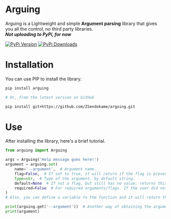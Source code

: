 # Arguing
Arguing is a Lightweight and simple **Argument parsing** library that gives you all the control, no third party libraries.<br>
***Not uploading to PyPi, for now***

[![PyPi Version](https://img.shields.io/pypi/v/arguing.svg?logo=pypi&logoColor=yellow)](https://pypi.org/project/arguing)
[![PyPi Downloads](https://img.shields.io/pypi/dm/arguing?logo=pypi&logoColor=yellow)](https://pypistats.org/packages/arguing)

# Installation
You can use PIP to install the library.
```sh
pip install arguing

# Or, from the latest version on GitHub

pip install git+https://github.com/ZSendokame/arguing.git

```

# Use
After installing the library, here's a brief tutorial.
```py
from arguing import Arguing

args = Arguing('Help message goes here!')
argument = arguing.set(
    name='--argument',  # Argument name.
    flag=False,  # If set to true, it will return if the flag is present instead of the user input.
    type=str,  # Type of the argument, by default string.
    default=None  # If not a flag, but still has no value, returns this.
    required=False  # For required arguments/flags. If the user did not use it, exits with the help message.
)
# Also, you can define a variable to the function and it will return the value.

print(arguing.get('--argument'))  # Another way of obtaining the argument/flag value! not recommended though.
print(argument)
```